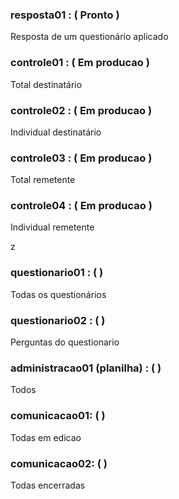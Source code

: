 
### resposta01 : ( Pronto )

Resposta de um questionário aplicado

### controle01 : ( Em producao )

Total destinatário

### controle02 : ( Em producao )

Individual destinatário

### controle03 : ( Em producao )

Total remetente

### controle04 : ( Em producao )

Individual remetente

z
### questionario01 : (  )

Todas os questionários

### questionario02 :  (  )

Perguntas do questionario

### administracao01 (planilha) :  (  )

Todos
 
### comunicacao01:  (  )

Todas em edicao

### comunicacao02:  (  )

Todas encerradas